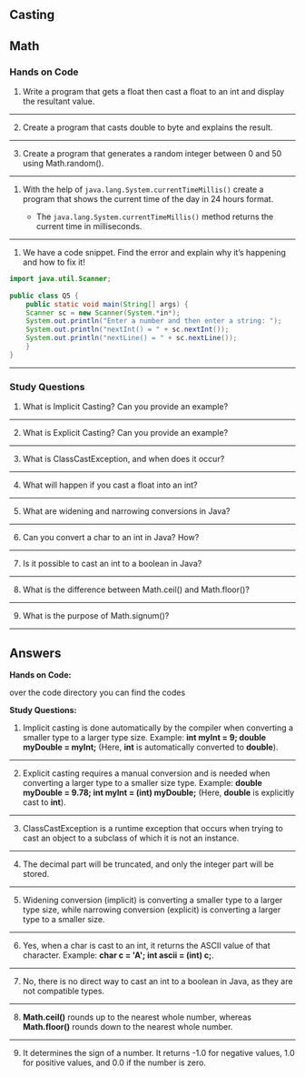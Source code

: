 ## Casting  
## Math

### Hands on Code

1.  Write a program that gets a float then cast a float to an int and
    display the resultant value.
-------------------------------
2.  Create a program that casts double to byte and explains the result.
-------------------------------
3.  Create a program that generates a random integer between 0 and 50
    using Math.random().
-------------------------------
1.  With the help of `java.lang.System.currentTimeMillis()` create a
    program that shows the current time of the day in 24 hours format.  
      
    * The `java.lang.System.currentTimeMillis()` method returns the
    current time in milliseconds.
-------------------------------
1.  We have a code snippet. Find the error and explain why it’s
    happening and how to fix it!
    
``` java
import java.util.Scanner;  
  
public class Q5 {  
    public static void main(String[] args) {  
    Scanner sc = new Scanner(System.*in*);  
    System.out.println("Enter a number and then enter a string: ");  
    System.out.println("nextInt() = " + sc.nextInt());  
    System.out.println("nextLine() = " + sc.nextLine());  
    }  
}
```
-------------------------------

### Study Questions

1.  What is Implicit Casting? Can you provide an example?
-------------------------------
2.  What is Explicit Casting? Can you provide an example?
-------------------------------
3.  What is ClassCastException, and when does it occur?
-------------------------------
4.  What will happen if you cast a float into an int?
-------------------------------
5.  What are widening and narrowing conversions in Java?
-------------------------------
6.  Can you convert a char to an int in Java? How?
-------------------------------
7.  Is it possible to cast an int to a boolean in Java?
-------------------------------
8.  What is the difference between Math.ceil() and Math.floor()?
-------------------------------
9.  What is the purpose of Math.signum()?

---

## Answers

**Hands on Code:**

over the code directory you can find the codes


**Study Questions:**

1.  Implicit casting is done automatically by the compiler when
    converting a smaller type to a larger type size. Example: **int
    myInt = 9; double myDouble = myInt;** (Here, **int** is
    automatically converted to **double**).
-------------------------------
2.  Explicit casting requires a manual conversion and is needed when
    converting a larger type to a smaller size type. Example: **double
    myDouble = 9.78; int myInt = (int) myDouble;** (Here, **double** is
    explicitly cast to **int**).
-------------------------------
3.  ClassCastException is a runtime exception that occurs when trying to
    cast an object to a subclass of which it is not an instance.
-------------------------------
4.  The decimal part will be truncated, and only the integer part will
    be stored.
-------------------------------
5.  Widening conversion (implicit) is converting a smaller type to a
    larger type size, while narrowing conversion (explicit) is
    converting a larger type to a smaller size.
-------------------------------
6.  Yes, when a char is cast to an int, it returns the ASCII value of
    that character. Example: **char c = 'A'; int ascii = (int) c;**.
-------------------------------
7.  No, there is no direct way to cast an int to a boolean in Java, as
    they are not compatible types.
-------------------------------
8.  **Math.ceil()** rounds up to the nearest whole number, whereas
    **Math.floor()** rounds down to the nearest whole number.
-------------------------------
9.  It determines the sign of a number. It returns -1.0 for negative
    values, 1.0 for positive values, and 0.0 if the number is zero.
